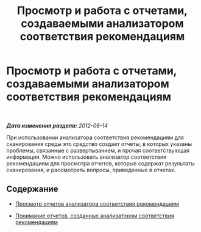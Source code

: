 ﻿---
title: Просмотр и работа с отчетами, создаваемыми анализатором соответствия рекомендациям
TOCTitle: Просмотр и работа с отчетами, создаваемыми анализатором соответствия рекомендациям
ms:assetid: 58a030ca-b827-4370-b848-1358c8bd2b68
ms:mtpsurl: https://technet.microsoft.com/ru-ru/library/Gg607689(v=OCS.15)
ms:contentKeyID: 49309840
ms.date: 05/19/2016
mtps_version: v=OCS.15
ms.translationtype: HT
---

# Просмотр и работа с отчетами, создаваемыми анализатором соответствия рекомендациям

 

_**Дата изменения раздела:** 2012-06-14_

При использовании анализатора соответствия рекомендациям для сканирования среды это средство создает отчеты, в которых указаны проблемы, связанные с развертыванием, и прочая соответствующая информация. Можно использовать анализатор соответствия рекомендациям для просмотра отчетов, которые содержат результаты сканирования, и рассмотреть вопросы, приведенные в отчетах.

## Содержание

  - [Просмотр отчетов анализатора соответствия рекомендациям](lync-server-2013-viewing-reports-from-best-practices-analyzer.md)

  - [Понимание отчетов, созданных анализатором соответствия рекомендациям](lync-server-2013-understanding-reports-created-by-best-practices-analyzer.md)

